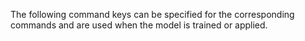 
The following command keys can be specified for the corresponding commands and are used when the model is trained or applied.

